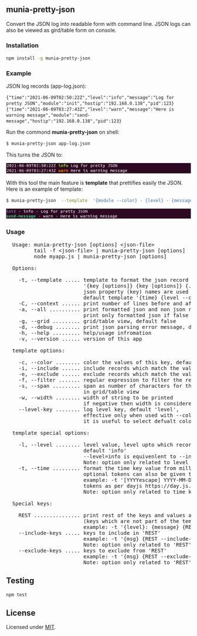 ## munia-pretty-json

Convert the JSON log into readable form with command line. JSON logs can also be viewed as gird/table form on console.

### Installation

```sh
npm install -g munia-pretty-json
```

### Example

JSON log records (app-log.json):

```
{"time":"2021-06-09T02:50:22Z","level":"info","message":"Log for pretty JSON","module":"init","hostip":"192.168.0.138","pid":123}
{"time":"2021-06-09T03:27:43Z","level":"warn","message":"Here is warning message","module":"send-message","hostip":"192.168.0.138","pid":123}
```

Run the commond **munia-pretty-json** on shell:

```sh
$ munia-pretty-json app-log.json
```

This turns the JSON to:

![output](output1.png)


With this tool the main feature is **template** that prettifies easily the JSON. Here is an example of template:

```sh
$ munia-pretty-json  --template  '{module --color} - {level} - {message}'  app-log.json
```

![output](output2.png)



### Usage

<pre>
  Usage: munia-pretty-json [options] &lt;json-file&gt;
         tail -f &lt;json-file&gt; | munia-pretty-json [options]
         node myapp.js | munia-pretty-json [options]

  Options:

    -t, --template ..... template to format the json record
                         '{key [options]} {key [options]} {...}'
                         json property (key) names are used to format the template
                         default template '{time} {level --color} {message}'
    -C, --context ...... print number of lines before and after context
    -a, --all .......... print formatted json and non json records if true, default true
                         print only formatted json if false
    -g, --grid ......... grid/table view, default false
    -d, --debug ........ print json parsing error message, default false
    -h, --help ......... help/usage infromation
    -v, --version ...... version of this app

  template options:

    -c, --color ........ color the values of this key, default false
    -i, --include ...... include records which match the value of key
    -e, --exclude ...... exclude records which match the value of key
    -f, --filter ....... regular expression to filter the records
    -s, --span ......... span as number of characters for the column widh
                         in grid/table view
    -w, --width ........ width of string to be printed
                         if negative then width is considered backward
    --level-key ........ log level key, default 'level',
                         effective only when used with --color option
                         it is useful to select defualt colors for levels

  template special options:

    -l, --level ........ level value, level upto which records to be included,
                         default 'info'
                         --level=info is equivenlent to --include=error,warn,info
                         Note: option only related to level key
    -t, --time ......... format the time key value from milli seconds to string
                         optional tokens can also be given to format the time
                         example: -t '[YYYYescape] YYYY-MM-DDTHH:mm:ssZ[Z]'
                         tokens as per dayjs https://day.js.org/docs/en/display/format
                         Note: option only related to time key

  Special keys:

    REST ............... print rest of the keys and values as a JSON string
                         (keys which are not part of the template)
                         example: -t '{level}: {message} {REST}'
    --include-keys ..... keys to include in 'REST'
                         example: -t '{msg} {REST --include-keys=app,pid}'
                         Note: option only related to 'REST' key
    --exclude-keys ..... keys to exclude from 'REST'
                         example: -t '{msg} {REST --exclude-keys=host,version}'
                         Note: option only related to 'REST' key
</pre>

## Testing
```shell
npm test
```
## License

Licensed under [MIT](./LICENSE).
